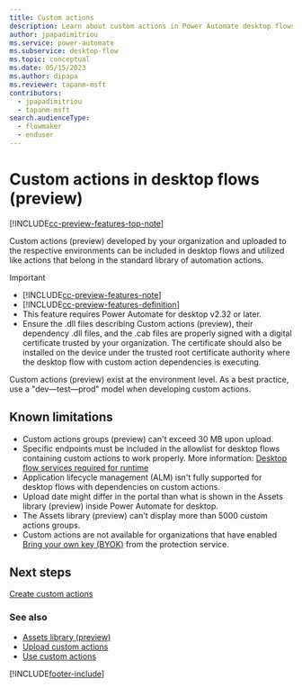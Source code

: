 ```yaml
---
title: Custom actions
description: Learn about custom actions in Power Automate desktop flows.
author: jpapadimitriou
ms.service: power-automate
ms.subservice: desktop-flow
ms.topic: conceptual
ms.date: 05/15/2023
ms.author: dipapa
ms.reviewer: tapanm-msft
contributors:
  - jpapadimitriou
  - tapanm-msft
search.audienceType: 
  - flowmaker
  - enduser
---
```


# Custom actions in desktop flows (preview)

[!INCLUDE[cc-preview-features-top-note](../includes/cc-preview-features-top-note.md)]

Custom actions (preview) developed by your organization and uploaded to the respective environments can be included in desktop flows and utilized like actions that belong in the standard library of automation actions. 

> [!IMPORTANT]
> - [!INCLUDE[cc-preview-features-note](../includes/cc-preview-features-note.md)]
> - [!INCLUDE[cc-preview-features-definition](../includes/cc-preview-features-definition.md)]
> - This feature requires Power Automate for desktop v2.32 or later.
> - Ensure the .dll files describing Custom actions (preview), their dependency .dll files, and the .cab files are properly signed with a digital certificate trusted by your organization. The certificate should also be installed on the device under the trusted root certificate authority where the desktop flow with custom action dependencies is executing.

Custom actions (preview) exist at the environment level. As a best practice, use a "dev&mdash;test&mdash;prod" model when developing custom actions.

## Known limitations

- Custom actions groups (preview) can't exceed 30 MB upon upload.
- Specific endpoints must be included in the allowlist for desktop flows containing custom actions to work properly. More information: [Desktop flow services required for runtime](../ip-address-configuration.md#desktop-flows-services-required-for-runtime)
- Application lifecycle management (ALM) isn't fully supported for desktop flows with dependencies on custom actions.
- Upload date might differ in the portal than what is shown in the Assets library (preview) inside Power Automate for desktop.
- The Assets library (preview) can't display more than 5000 custom actions groups.
- Custom actions are not available for organizations that have enabled [Bring your own key (BYOK)](/azure/information-protection/byok-price-restrictions) from the protection service.

## Next steps

[Create custom actions](create-custom-actions.md)

### See also

- [Assets library (preview)](assets-library.md)
- [Upload custom actions](upload-custom-actions.md)
- [Use custom actions](use-custom-actions.md)

[!INCLUDE[footer-include](../includes/footer-banner.md)]